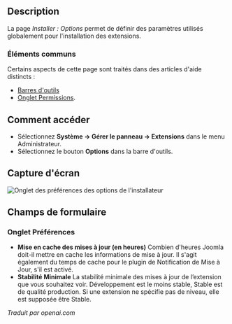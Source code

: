 <!-- Filename: Help4.x:Installer:_Options  / Display title: Installer : Options  -->

## Description

La page *Installer : Options* permet de définir des paramètres utilisés globalement pour l'installation des extensions.

### Éléments communs

Certains aspects de cette page sont traités dans des articles d'aide distincts :

* [Barres d'outils](jdocmanual?article=help/common-elements/toolbars)
* [Onglet Permissions](jdocmanual?article=help/common-elements/edit-permissions).

## Comment accéder

- Sélectionnez **Système → Gérer le panneau → Extensions** dans le menu Administrateur.
- Sélectionnez le bouton **Options** dans la barre d'outils.

## Capture d'écran

![Onglet des préférences des options de l'installateur](../../../fr/images/extensions/installer-options-preferences-tab.png)

## Champs de formulaire

### Onglet Préférences

- **Mise en cache des mises à jour (en heures)** Combien d'heures Joomla doit-il mettre en cache les informations de mise à jour. Il s'agit également du temps de cache pour le plugin de Notification de Mise à Jour, s'il est activé.
- **Stabilité Minimale** La stabilité minimale des mises à jour de l’extension que vous souhaitez voir. Développement est le moins stable, Stable est de qualité production. Si une extension ne spécifie pas de niveau, elle est supposée être Stable.

*Traduit par openai.com*

